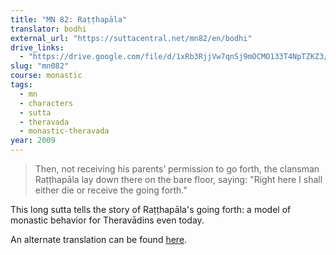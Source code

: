 ```yaml
---
title: "MN 82: Raṭṭhapāla"
translator: bodhi
external_url: "https://suttacentral.net/mn82/en/bodhi"
drive_links:
  - "https://drive.google.com/file/d/1xRb3RjjVw7qnSj9mOCMO133T4NpTZKZ3/view?usp=drivesdk"
slug: "mn082"
course: monastic
tags:
  - mn
  - characters
  - sutta
  - theravada
  - monastic-theravada
year: 2009
---
```


> Then, not receiving his parents’ permission to go forth, the clansman Raṭṭhapāla lay down there on the bare floor, saying: "Right here I shall either die or receive the going forth."

This long sutta tells the story of Raṭṭhapāla's going forth: a model of monastic behavior for Theravādins even today.

An alternate translation can be found [here](/content/booklets/ratthapala-sutta_nyanamoli).
